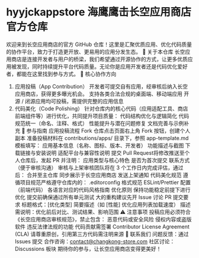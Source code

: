 # hyyjckappstore 海鹰鹰击长空应用商店官方仓库
欢迎来到长空应用商店的官方 GitHub 仓库！这里是汇聚优质应用、优化代码质量的协作平台，致力于打造更开放、更易用的应用分发生态。
🌟 关于本仓库
长空应用商店是连接开发者与用户的桥梁，我们希望通过开源协作的方式，让更多优质应用被发现，同时持续提升平台代码质量。无论你是应用开发者还是代码优化爱好者，都能在这里找到参与方式。
🚀 核心协作方向
1. 应用投稿（App Contribution）
开发者可提交自有应用，经审核后纳入长空应用商店，获得更多曝光机会。
支持各类合法合规的桌面端、移动端应用
开源 / 闭源应用均可投稿，需提供完整的应用信息
2. 代码美化（Code Polishing）
针对仓库内的核心代码（应用适配工具、商店前端组件等）进行优化，共同提升项目质量：
代码结构优化与逻辑简化
代码规范统一（命名、注释、格式）
性能提升与潜在问题修复
文档完善与示例补充
📝 参与指南
应用投稿流程
Fork 仓库点击页面右上角 Fork 按钮，创建个人副本
准备投稿材料在 contributions/apps/ 目录下，参照 app-template.md 模板填写：
应用基本信息（名称、图标、版本、开发者）
功能描述与截图
下载链接与安装说明
适配平台与兼容性说明
提交 Pull Request将修改推送至个人仓库后，发起 PR 并注明：
应用类型与核心特色
是否为首次提交
联系方式（便于审核沟通）
审核与上架审核团队将在 3 个工作日内完成评估，通过后：
合并至主仓库
同步展示于长空应用商店
发送上架通知
代码美化规范
遵循项目规范严格遵守仓库内的：
.editorconfig 格式规范
ESLint/Prettier 配置（前端代码）
各语言对应的代码风格指南
优化原则
保持功能稳定前提下进行优化
提交前确保通过所有单元测试
大的重构建议先开 Issue 讨论
PR 提交要求
标题格式：[优化类型] 简要描述（如 [性能] 优化应用列表加载速度）
描述需说明：优化前后对比、测试结果、影响范围
⚠️ 注意事项
投稿应用必须符合《长空应用商店审核规范》，禁止包含：
恶意代码或安全风险
侵权内容或盗版软件
违反法律法规的功能
代码贡献需签署 Contributor License Agreement (CLA)
请尊重原创，引用第三方代码需注明来源
📮 联系我们
问题反馈：通过 Issues 提交
合作咨询：contact@changkong-store.com
社区讨论：Discussions 板块
期待你的参与，让长空应用商店变得更美好！
